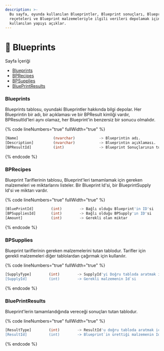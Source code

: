```yaml
---
description: >-
  Bu sayfa, oyunda kullanılan Blueprintler, Blueprint sonuçları, Blueprint
  reçeteleri ve Blueprint malzemeleriyle ilgili verileri depolamak için
  kullanılan yapıyı açıklar.
---
```


# 📘 Blueprints

Sayfa İçeriği

* [Blueprints](blueprints.md#blueprints)
* [BPRecipes](blueprints.md#bprecipes)
* [BPSupplies](blueprints.md#bpsupplies)
* [BluePrintResults](blueprints.md#blueprintresults)

### Blueprints

Blueprints tablosu, oyundaki Blueprintler hakkında bilgi depolar. Her Blueprintin bir adı, bir açıklaması ve bir BPResult kimliği vardır, BPResultId'leri aynı olamaz, her Blueprint'in benzersiz bir sonucu olmalıdır.

{% code lineNumbers="true" fullWidth="true" %}
```sql
[Name]                (nvarchar)           -> Blueprintin adı.
[Description]         (nvarchar)           -> Blueprintin açıklaması.
[BPResultId]          (int)                -> Blueprint Sonuçlarının tutulduğu tablonun ilişkisi
```
{% endcode %}

### BPRecipes

Blueprint Tariflerinin tablosu, Blueprint'leri tamamlamak için gereken malzemeleri ve miktarlarını listeler. Bir Blueprint Id'si, bir BlueprintSupply Id'si ve miktarı vardır.

{% code lineNumbers="true" fullWidth="true" %}
```sql
[BluePrintId]        (int)        -> Bağlı olduğu Blueprint'in ID'si
[BPSuppliesId]       (int)        -> Bağlı olduğu BPSupply'ın ID'si
[Amount]             (int)        -> Gerekli olan miktar
```
{% endcode %}

### BPSupplies

Blueprint tariflerinin gereken malzemelerini tutan tablodur. Tarifler için gerekli malzemeleri diğer tablolardan çağırmak için kullanılır.

{% code lineNumbers="true" fullWidth="true" %}
```sql
[SupplyType]        (int)        -> SupplyId'yi Doğru tabloda aratmak için, (1) Item (2) Material v.b.
[SupplyId]          (int)        -> Gerekli malzemenin Id`si
```
{% endcode %}

### BluePrintResults

Blueprint'lerin tamamlandığında vereceği sonuçları tutan tablodur.

{% code lineNumbers="true" fullWidth="true" %}
```sql
[ResultType]        (int)        -> ResultId'u doğru tabloda aratmak için, (1) Item, (2) Material v.b.
[ResultId]          (int)        -> Blueprint`in ürettiği malzemenin Id`si
```
{% endcode %}
